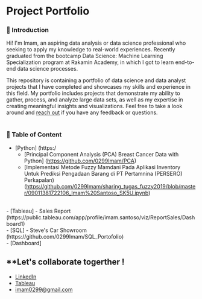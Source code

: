 # **Project Portfolio**
### 👋 Introduction
Hi! I'm Imam, an aspiring data analysis or data science professional who seeking to apply my knowledge to real-world experiences. 
Recently graduated from the bootcamp Data Science: Machine Learning Specialization program at Rakamin Academy, in which I got to learn end-to-end data science processes. 

This repository is containing a portfolio of data science and data analyst projects that I have completed and showcases my skills and experience in this field. My portfolio includes projects that demonstrate my ability to gather, process, and analyze large data sets, as well as my expertise in creating meaningful insights and visualizations.
Feel free to take a look around and [reach out](https://www.linkedin.com/in/imam-santoso-1865111b4/) if you have any feedback or questions.
<br>
<br>


### 📑 Table of Content
- [Python] (https:/
  - [Principal Component Analysis (PCA) Breast Cancer Data with Python] (https://github.com/0299Imam/PCA)
  - [Implementasi Metode Fuzzy Mamdani Pada Aplikasi Inventory Untuk Prediksi Pengadaan Barang di PT Pertamnina (PERSERO) Perkapalan) (https://github.com/0299Imam/sharing_tugas_fuzzy2019/blob/master/09011381722106_Imam%20Santoso_SK5U.ipynb)

<br>
- [Tableau]
  - Sales Report (https://public.tableau.com/app/profile/imam.santoso/viz/ReportSales/Dashboard1)

<br>
- [SQL]
   - Steve's Car Showroom (https://github.com/0299Imam/SQL_Portofolio)
<br>
- [Dashboard] 

## **Let's collaborate togerther !
-  [LinkedIn](https://www.linkedin.com/in/imam-santoso-1865111b4/)
-  [Tableau](https://public.tableau.com/app/profile/imam.santoso)
-  imam0299@gmail.com
